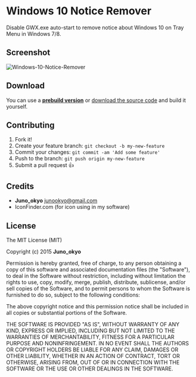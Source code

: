 # Windows 10 Notice Remover

Disable GWX.exe auto-start to remove notice about Windows 10 on Tray Menu in Windows 7/8.

## Screenshot

![Windows-10-Notice-Remover](http://i.imgur.com/MCNpzAk.png)

## Download

You can use a [**prebuild version**](https://github.com/J2TeaM/Windows-10-Notice-Remover/releases) or [download the source code](https://github.com/J2TeaM/Windows-10-Notice-Remover/archive/master.zip) and build it yourself.

## Contributing

1. Fork it!
2. Create your feature branch: `git checkout -b my-new-feature`
3. Commit your changes: `git commit -am 'Add some feature'`
4. Push to the branch: `git push origin my-new-feature`
5. Submit a pull request :+1:

## Credits

- **Juno_okyo** <junookyo@gmail.com>
- IconFinder.com (for icon using in my software)

## License

The MIT License (MIT)

Copyright (c) 2015 **Juno_okyo**

Permission is hereby granted, free of charge, to any person obtaining a copy
of this software and associated documentation files (the "Software"), to deal
in the Software without restriction, including without limitation the rights
to use, copy, modify, merge, publish, distribute, sublicense, and/or sell
copies of the Software, and to permit persons to whom the Software is
furnished to do so, subject to the following conditions:

The above copyright notice and this permission notice shall be included in all
copies or substantial portions of the Software.

THE SOFTWARE IS PROVIDED "AS IS", WITHOUT WARRANTY OF ANY KIND, EXPRESS OR
IMPLIED, INCLUDING BUT NOT LIMITED TO THE WARRANTIES OF MERCHANTABILITY,
FITNESS FOR A PARTICULAR PURPOSE AND NONINFRINGEMENT. IN NO EVENT SHALL THE
AUTHORS OR COPYRIGHT HOLDERS BE LIABLE FOR ANY CLAIM, DAMAGES OR OTHER
LIABILITY, WHETHER IN AN ACTION OF CONTRACT, TORT OR OTHERWISE, ARISING FROM,
OUT OF OR IN CONNECTION WITH THE SOFTWARE OR THE USE OR OTHER DEALINGS IN THE
SOFTWARE.
